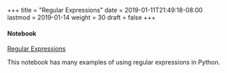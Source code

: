 +++
title = "Regular Expressions"
date = 2019-01-11T21:49:18-08:00
lastmod = 2019-01-14
weight = 30
draft = false
+++

#### Notebook
[Regular Expressions](http://nbviewer.jupyter.org/github/sdiehl28/tutorial-jupyter-notebooks/blob/master/python/regex.ipynb)

This notebook has many examples of using regular expressions in Python.